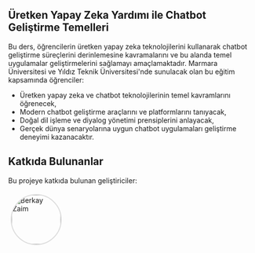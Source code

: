 ## Üretken Yapay Zeka Yardımı ile Chatbot Geliştirme Temelleri

Bu ders, öğrencilerin üretken yapay zeka teknolojilerini kullanarak chatbot geliştirme süreçlerini derinlemesine kavramalarını ve bu alanda temel uygulamalar geliştirmelerini sağlamayı amaçlamaktadır. Marmara Üniversitesi ve Yıldız Teknik Üniversitesi'nde sunulacak olan bu eğitim kapsamında öğrenciler:

* Üretken yapay zeka ve chatbot teknolojilerinin temel kavramlarını öğrenecek,
* Modern chatbot geliştirme araçlarını ve platformlarını tanıyacak,
* Doğal dil işleme ve diyalog yönetimi prensiplerini anlayacak,
*    Gerçek dünya senaryolarına uygun chatbot uygulamaları geliştirme deneyimi kazanacaktır.

## Katkıda Bulunanlar
Bu projeye katkıda bulunan geliştiriciler:

<div align="left">
  <a href="https://github.com/berkayzaimdev" target="_blank">
    <img src="https://github.com/berkayzaimdev.png" width="100" style="border-radius: 50%; border: 2px solid #ddd; margin: 5px;" alt="Berkay Zaim">
  </a>
</div>
